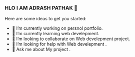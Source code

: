 ### HLO I AM ADRASH PATHAK 👋

Here are some ideas to get you started:

- 🔭 I’m currently working on persnol portfolio.
- 🌱 I’m currently learning web develepment.
- 👯 I’m looking to collaborate on Web develepment project.
- 🤔 I’m looking for help with  Web develepment .
- 💬 Ask me about My project .
